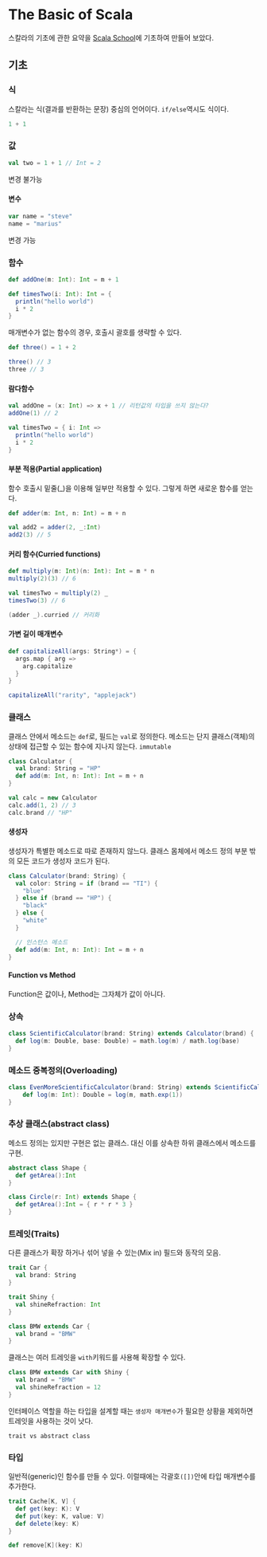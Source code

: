 # The Basic of Scala

스칼라의 기초에 관한 요약을 [Scala School](https://twitter.github.io/scala_school/ko/basics.html)에 기초하여 만들어 보았다.

## 기초

### 식

스칼라는 식(결과를 반환하는 문장) 중심의 언어이다. `if/else`역시도 식이다.

```scala
1 + 1
```

### 값

```scala
val two = 1 + 1 // Int = 2
```

변경 불가능

#### 변수

```scala
var name = "steve"
name = "marius"
```

변경 가능

### 함수

```scala
def addOne(m: Int): Int = m + 1

def timesTwo(i: Int): Int = {
  println("hello world")
  i * 2
}
```

매개변수가 없는 함수의 경우, 호출시 괄호를 생략할 수 있다.

```scala
def three() = 1 + 2

three() // 3
three // 3
```

#### 람다함수

```scala
val addOne = (x: Int) => x + 1 // 리턴값의 타입을 쓰지 않는다?
addOne(1) // 2

val timesTwo = { i: Int =>
  println("hello world")
  i * 2
}
```

#### 부분 적용(Partial application)

함수 호출시 밑줄(_)을 이용해 일부만 적용할 수 있다. 그렇게 하면 새로운 함수를 얻는다.

```scala
def adder(m: Int, n: Int) = m + n

val add2 = adder(2, _:Int)
add2(3) // 5
```

#### 커리 함수(Curried functions)

```scala
def multiply(m: Int)(n: Int): Int = m * n
multiply(2)(3) // 6

val timesTwo = multiply(2) _
timesTwo(3) // 6

(adder _).curried // 커리화
```

#### 가변 길이 매개변수

```scala
def capitalizeAll(args: String*) = {
  args.map { arg =>
    arg.capitalize
  }
}

capitalizeAll("rarity", "applejack")
```

### 클래스

클래스 안에서 메소드는 `def`로, 필드는 `val`로 정의한다. 메소드는 단지 클래스(객체)의 상태에 접근할 수 있는 함수에 지나지 않는다. `immutable`

```scala
class Calculator {
  val brand: String = "HP"
  def add(m: Int, n: Int): Int = m + n
}

val calc = new Calculator
calc.add(1, 2) // 3
calc.brand // "HP"
```

#### 생성자

생성자가 특별한 메소드로 따로 존재하지 않느다. 클래스 몸체에서 메소드 정의 부분 밖의 모든 코드가 생성자 코드가 된다.

```scala
class Calculator(brand: String) {
  val color: String = if (brand == "TI") {
    "blue"
  } else if (brand == "HP") {
    "black"
  } else {
    "white"
  }

  // 인스턴스 메소드
  def add(m: Int, n: Int): Int = m + n
}
```

#### Function vs Method

Function은 값이나, Method는 그자체가 값이 아니다.

### 상속

```scala
class ScientificCalculator(brand: String) extends Calculator(brand) {
  def log(m: Double, base: Double) = math.log(m) / math.log(base)
}
```

### 메소드 중복정의(Overloading)

```scala
class EvenMoreScientificCalculator(brand: String) extends ScientificCalculator(brand) {
    def log(m: Int): Double = log(m, math.exp(1))
}
```

### 추상 클래스(abstract class)

메소드 정의는 있지만 구현은 없는 클래스. 대신 이를 상속한 하위 클래스에서 메소드를 구현.

```scala
abstract class Shape {
  def getArea():Int
}

class Circle(r: Int) extends Shape {
  def getArea():Int = { r * r * 3 }
}
```

### 트레잇(Traits)

다른 클래스가 확장 하거나 섞어 넣을 수 있는(Mix in) 필드와 동작의 모음.

```scala
trait Car {
  val brand: String
}

trait Shiny {
  val shineRefraction: Int
}

class BMW extends Car {
  val brand = "BMW"
}
```

클래스는 여러 트레잇을 `with`키워드를 사용해 확장할 수 있다.

```scala
class BMW extends Car with Shiny {
  val brand = "BMW"
  val shineRefraction = 12
}
```

인터페이스 역할을 하는 타입을 설계할 때는 `생성자 매개변수`가 필요한 상황을 제외하면 트레잇을 사용하는 것이 낫다.

`trait vs abstract class`

### 타입

일반적(generic)인 함수를 만들 수 있다. 이럴때에는 각괄호`([])`안에 타입 매개변수를 추가한다.

```scala
trait Cache[K, V] {
  def get(key: K): V
  def put(key: K, value: V)
  def delete(key: K)
}

def remove[K](key: K)
```
